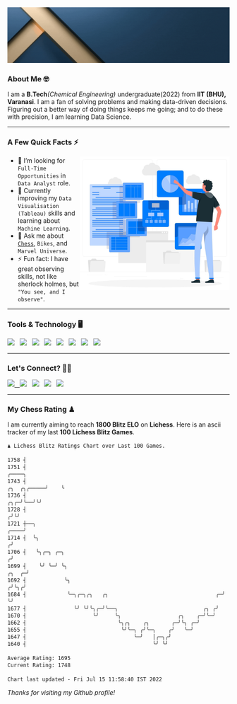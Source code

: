   <img src= "https://github.com/Laxman-Lakhan/Laxman-Lakhan/blob/master/Assets/Header.gif">

### About Me 🤓

I am a **B.Tech**_(Chemical Engineering)_ undergraduate(2022) from **IIT (BHU), Varanasi**. I am a fan of solving problems and making data-driven decisions. Figuring out a better way of doing things keeps me going; and to do these with precision, I am learning Data Science.

---

### A Few Quick Facts ⚡️
<img align="right" alt="Coding" width="340" src="https://github.com/Laxman-Lakhan/Laxman-Lakhan/blob/master/Assets/Data_Vector.jpg">   

- 🤝 I’m looking for `Full-Time Opportunities` in `Data Analyst` role.
- 📖 Currently improving my `Data Visualisation (Tableau)` skills and learning about `Machine Learning`.
- 💬 Ask me about [`Chess`](https://lichess.org/@/YourKingIsInDanger), `Bikes`, and `Marvel Universe`.
- ⚡️ Fun fact: I have great observing skills, not like sherlock holmes, but `"You see, and I observe"`.

---
### Tools & Technology 🖥

<img src="https://img.shields.io/badge/Python-white?logo=Python&logoColor=ColorName&style=ShieldStyle" /> &nbsp;
<img src="https://img.shields.io/badge/MySQL-white?logo=MySQL&logoColor=ColorName&style=ShieldStyle" /> &nbsp;
<img src="https://img.shields.io/badge/Tableau-white?logo=Tableau&logoColor=ColorName&style=ShieldStyle" /> &nbsp;
<img src="https://img.shields.io/badge/Excel-white?logo=Microsoft+Excel&logoColor=196F3D&style=ShieldStyle" /> &nbsp;
<img src="https://img.shields.io/badge/Jupyter-white?logo=Jupyter&logoColor=ColorName&style=ShieldStyle" /> &nbsp;
<img src="https://img.shields.io/badge/pandas-white?logo=Pandas&logoColor=000080&style=ShieldStyle" /> &nbsp;
<img src="https://img.shields.io/badge/numpy-white?logo=Numpy&logoColor=85C1E9&style=ShieldStyle" /> &nbsp;
<img src="https://img.shields.io/badge/scikit learn-white?logo=Scikit+Learn&logoColor=ColorName&style=ShieldStyle" /> &nbsp;



---

### Let's Connect? 🫳🏻

<a href="mailto:laxmansingh.lakhan@gmail.com"> <img src="https://img.icons8.com/fluent/48/000000/gmail.png" width="3.5%"/> &nbsp;
[<img src="https://img.icons8.com/color/48/000000/linkedin.png" width="3.5%"/>](https://www.linkedin.com/in/laxman-lakhan/)  &nbsp;
[<img src="https://img.icons8.com/fluent/48/000000/facebook-new.png" width="3.5%"/>](https://www.facebook.com/s.laxmanlakhan/)  &nbsp;
[<img src="https://img.icons8.com/fluent/48/000000/instagram-new.png" width="3.5%"/>](https://www.instagram.com/laxman.lakhan/)  &nbsp;
[<img src="https://img.icons8.com/color/48/000000/twitter.png" width="3.5%"/>](https://twitter.com/laxman__lakhan)  &nbsp;

 ---
  
### My Chess Rating ♟
  
I am currently aiming to reach **1800 Blitz ELO** on **Lichess**. Here is an ascii tracker of my last **100 Lichess Blitz Games**.

  ```
  ♟︎ 𝙻𝚒𝚌𝚑𝚎𝚜𝚜 𝙱𝚕𝚒𝚝𝚣 𝚁𝚊𝚝𝚒𝚗𝚐𝚜 𝙲𝚑𝚊𝚛𝚝 𝚘𝚟𝚎𝚛 𝙻𝚊𝚜𝚝 𝟷00 𝙶𝚊𝚖𝚎𝚜.
  
1758 ┤
1751 ┤                                                                                             ╭────╮
1743 ┤                                                                                 ╭╮  ╭╮╭─────╯    ╰
1736 ┤                                                                             ╭╮╭─╯╰──╯╰╯
1728 ┤                                                                            ╭╯╰╯
1721 ┼──╮                                                                    ╭────╯
1714 ┤  ╰╮                                                                  ╭╯
1706 ┤   ╰╮╭─╮ ╭─╮                                                         ╭╯
1699 ┤    ╰╯ ╰─╯ ╰╮                                                  ╭╮  ╭─╯
1692 ┤            ╰╮                                                ╭╯╰╮╭╯
1684 ┤             ╰─╮╭─╮╭╮   ╭╮                                  ╭─╯  ╰╯
1677 ┤               ╰╯ ╰╯╰╮╭─╯╰──╮                           ╭╮ ╭╯
1670 ┤                     ╰╯     ╰╮                  ╭╮    ╭─╯╰─╯
1662 ┤                             ╰╮╭╮    ╭╮       ╭─╯╰╮ ╭─╯
1655 ┤                              ╰╯╰─╮ ╭╯╰─╮    ╭╯   ╰─╯
1647 ┤                                  ╰─╯   │╭─╮╭╯
1640 ┤                                        ╰╯ ╰╯ 

Average Rating: 1695
Current Rating: 1748

Chart last updated - Fri Jul 15 11:58:40 IST 2022  
  ```
  
  
*Thanks for visiting my Github profile!*
